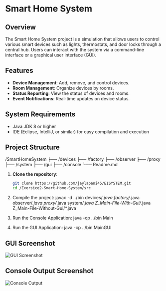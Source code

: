 # Smart Home System

## Overview
The Smart Home System project is a simulation that allows users to control various smart devices such as lights, thermostats, and door locks through a central hub. Users can interact with the system via a command-line interface or a graphical user interface (GUI).

## Features
- **Device Management**: Add, remove, and control devices.
- **Room Management**: Organize devices by rooms.
- **Status Reporting**: View the status of devices and rooms.
- **Event Notifications**: Real-time updates on device status.

## System Requirements
- Java JDK 8 or higher
- IDE (Eclipse, IntelliJ, or similar) for easy compilation and execution

## Project Structure
/SmartHomeSystem 
  ├── /devices 
  ├── /factory 
  ├── /observer 
  ├── /proxy 
  ├── /system 
  ├── /gui 
  ├── /console 
  └── Readme.md


1. **Clone the repository**:
   ```bash
   git clone https://github.com/jaylapani45/EISYSTEM.git
   cd /Exersice2-Smart-Home-System/src

2. Compile the project:
  javac -d ../bin devices/*.java factory/*.java observer/*.java proxy/*.java system/*.java Z_Main-File-With-Gui/*.java Z_Main-File-Without-Gui/*.java

3. Run the Console Application:
  java -cp ../bin Main

4. Run the GUI Application:
  java -cp ../bin MainGUI



## GUI Screenshot
![GUI Screenshot](./Z_screenshots/GUI_Screenshot.png)

## Console Output Screenshot
![Console Output](./Z_screenshots/Console_Screenshot.png)

